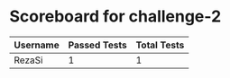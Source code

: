# Scoreboard for challenge-2
| Username   | Passed Tests | Total Tests |
|------------|--------------|-------------|
| RezaSi | 1 | 1 |


